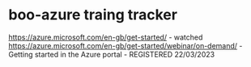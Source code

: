 # boo-azure traing tracker
https://azure.microsoft.com/en-gb/get-started/ - watched
https://azure.microsoft.com/en-gb/get-started/webinar/on-demand/  - Getting started in the Azure portal - REGISTERED 22/03/2023